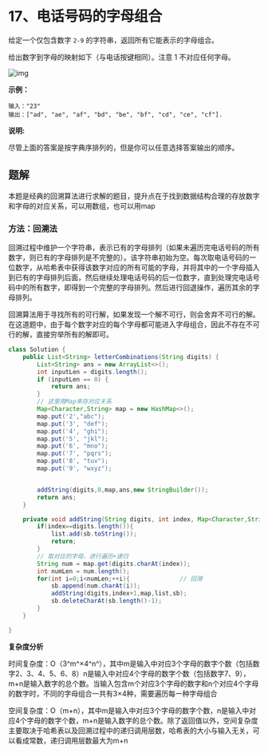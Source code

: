 # 17、电话号码的字母组合

给定一个仅包含数字 `2-9` 的字符串，返回所有它能表示的字母组合。

给出数字到字母的映射如下（与电话按键相同）。注意 1 不对应任何字母。

![img](https://gitee.com/zero049/MyNoteImages/raw/master/17_telephone_keypad.png)

**示例：**

```
输入："23"
输出：["ad", "ae", "af", "bd", "be", "bf", "cd", "ce", "cf"].
```

**说明:**

尽管上面的答案是按字典序排列的，但是你可以任意选择答案输出的顺序。



## 题解

本题是经典的回溯算法进行求解的题目，提升点在于找到数据结构合理的存放数字和字母的对应关系，可以用数组，也可以用map



### 方法：回溯法

回溯过程中维护一个字符串，表示已有的字母排列（如果未遍历完电话号码的所有数字，则已有的字母排列是不完整的）。该字符串初始为空。每次取电话号码的一位数字，从哈希表中获得该数字对应的所有可能的字母，并将其中的一个字母插入到已有的字母排列后面，然后继续处理电话号码的后一位数字，直到处理完电话号码中的所有数字，即得到一个完整的字母排列。然后进行回退操作，遍历其余的字母排列。

回溯算法用于寻找所有的可行解，如果发现一个解不可行，则会舍弃不可行的解。在这道题中，由于每个数字对应的每个字母都可能进入字母组合，因此不存在不可行的解，直接穷举所有的解即可。

```java
class Solution {
    public List<String> letterCombinations(String digits) {
        List<String> ans = new ArrayList<>();
        int inputLen = digits.length();
        if (inputLen == 0) {
            return ans;
        }
		// 这里用Map来存对应关系
        Map<Character,String> map = new HashMap<>();
        map.put('2',"abc");
        map.put('3', "def");
        map.put('4', "ghi");
        map.put('5', "jkl");
        map.put('6', "mno");
        map.put('7', "pqrs");
        map.put('8', "tuv");
        map.put('9', "wxyz");


        addString(digits,0,map,ans,new StringBuilder());
        return ans;
    }

    private void addString(String digits, int index, Map<Character,String> map, List<String> list, StringBuilder sb){
        if(index==digits.length()){
            list.add(sb.toString());
            return;
        }
        // 取对应的字母，进行遍历+递归
        String num = map.get(digits.charAt(index));
        int numLen = num.length();
        for(int i=0;i<numLen;++i){				// 回溯
            sb.append(num.charAt(i));
            addString(digits,index+1,map,list,sb);
            sb.deleteCharAt(sb.length()-1);
        }
    }

}
```

**复杂度分析**

时间复杂度：O（3^m^×4^n^），其中m是输入中对应3个字母的数字个数（包括数字2、3、4、5、6、8）n是输入中对应4个字母的数字个数（包括数字7、9），m+n是输入数字的总个数。当输入包含m个对应3个字母的数字和n个对应4个字母的数字时，不同的字母组合一共有3×4种，需要遍历每一种字母组合

空间复杂度：O（m+n），其中m是输入中对应3个字母的数字个数，n是输入中对应4个字母的数字个数，m+n是输入数字的总个数。除了返回值以外，空间复杂度主要取决于哈希表以及回溯过程中的递归调用层数，哈希表的大小与输入无关，可以看成常数，递归调用层数最大为m+n